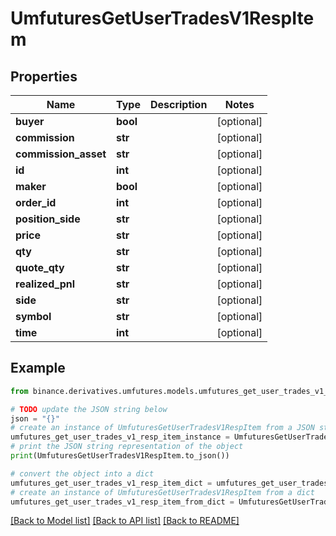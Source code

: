 # UmfuturesGetUserTradesV1RespItem


## Properties

Name | Type | Description | Notes
------------ | ------------- | ------------- | -------------
**buyer** | **bool** |  | [optional] 
**commission** | **str** |  | [optional] 
**commission_asset** | **str** |  | [optional] 
**id** | **int** |  | [optional] 
**maker** | **bool** |  | [optional] 
**order_id** | **int** |  | [optional] 
**position_side** | **str** |  | [optional] 
**price** | **str** |  | [optional] 
**qty** | **str** |  | [optional] 
**quote_qty** | **str** |  | [optional] 
**realized_pnl** | **str** |  | [optional] 
**side** | **str** |  | [optional] 
**symbol** | **str** |  | [optional] 
**time** | **int** |  | [optional] 

## Example

```python
from binance.derivatives.umfutures.models.umfutures_get_user_trades_v1_resp_item import UmfuturesGetUserTradesV1RespItem

# TODO update the JSON string below
json = "{}"
# create an instance of UmfuturesGetUserTradesV1RespItem from a JSON string
umfutures_get_user_trades_v1_resp_item_instance = UmfuturesGetUserTradesV1RespItem.from_json(json)
# print the JSON string representation of the object
print(UmfuturesGetUserTradesV1RespItem.to_json())

# convert the object into a dict
umfutures_get_user_trades_v1_resp_item_dict = umfutures_get_user_trades_v1_resp_item_instance.to_dict()
# create an instance of UmfuturesGetUserTradesV1RespItem from a dict
umfutures_get_user_trades_v1_resp_item_from_dict = UmfuturesGetUserTradesV1RespItem.from_dict(umfutures_get_user_trades_v1_resp_item_dict)
```
[[Back to Model list]](../README.md#documentation-for-models) [[Back to API list]](../README.md#documentation-for-api-endpoints) [[Back to README]](../README.md)


